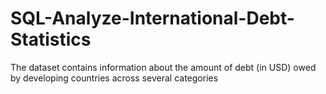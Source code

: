 # SQL-Analyze-International-Debt-Statistics
The dataset contains information about the amount of debt (in USD) owed by developing countries across several categories

